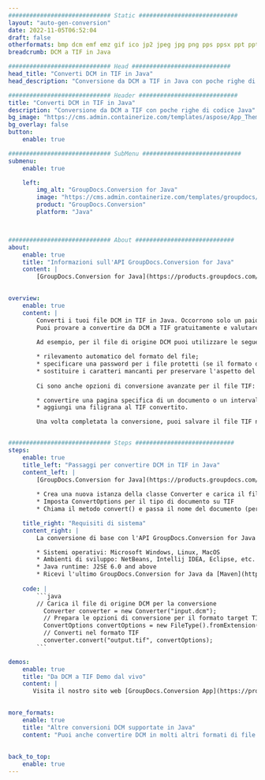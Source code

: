 ```yaml
---
############################# Static ############################
layout: "auto-gen-conversion"
date: 2022-11-05T06:52:04
draft: false
otherformats: bmp dcm emf emz gif ico jp2 jpeg jpg png pps ppsx ppt pptx psb psd svg svgz tga tif tiff webp wmf wmz
breadcrumb: DCM a TIF in Java

############################# Head ############################
head_title: "Converti DCM in TIF in Java"
head_description: "Conversione da DCM a TIF in Java con poche righe di codice. Converti oltre 160 formati di file utilizzando l'API di conversione dei documenti GroupDocs per Java"

############################# Header ############################
title: "Converti DCM in TIF in Java"
description: "Conversione da DCM a TIF con poche righe di codice Java"
bg_image: "https://cms.admin.containerize.com/templates/aspose/App_Themes/V3/images/bg/header1.png"
bg_overlay: false
button:
    enable: true

############################# SubMenu ############################
submenu:
    enable: true

    left:
        img_alt: "GroupDocs.Conversion for Java"
        image: "https://cms.admin.containerize.com/templates/groupdocs/images/product-logos/90x90-noborder/groupdocs-conversion-java.png"
        product: "GroupDocs.Conversion"
        platform: "Java"



############################# About ############################
about:
    enable: true
    title: "Informazioni sull'API GroupDocs.Conversion for Java"
    content: |
        [GroupDocs.Conversion for Java](https://products.groupdocs.com/conversion/java/) è un'API di conversione di formati di file avanzata per la conversione tra formati di immagini e documenti popolari come Microsoft Office, OpenDocument, PDF, HTML, e-mail, CAD. e molto altro ancora con poche righe di codice. L'API nativa rileva automaticamente i formati dei documenti originali e offre molte opzioni per personalizzare i documenti convertiti. Insieme alla funzione di estrazione delle informazioni da un documento, supporta anche la memorizzazione nella cache dei risultati della conversione sul disco locale per impostazione predefinita. Tuttavia, qualsiasi tipo di archiviazione della cache può essere supportato implementando le interfacce appropriate: Amazon S3, Dropbox, Google Drive, Windows Azure, Reddis o qualsiasi altro.
    

overview:
    enable: true
    content: |
        Converti i tuoi file DCM in TIF in Java. Occorrono solo un paio di righe di codice Java su qualsiasi piattaforma di tua scelta, come Windows, Linux, macOS.
        Puoi provare a convertire da DCM a TIF gratuitamente e valutare la qualità dei risultati della conversione. Insieme a semplici script di conversione file, puoi provare opzioni più sofisticate per caricare il file sorgente DCM e memorizzare l'output TIF. 
        
        Ad esempio, per il file di origine DCM puoi utilizzare le seguenti opzioni di caricamento:

        * rilevamento automatico del formato del file;
        * specificare una password per i file protetti (se il formato del file lo supporta);
        * sostituire i caratteri mancanti per preservare l'aspetto del documento.
        
        Ci sono anche opzioni di conversione avanzate per il file TIF:

        * convertire una pagina specifica di un documento o un intervallo di pagine;
        * aggiungi una filigrana al TIF convertito.

        Una volta completata la conversione, puoi salvare il file TIF nel tuo percorso file locale o in qualsiasi archivio di terze parti come FTP, Amazon S3, Google Drive, Dropbox ecc. Nota: per convertire DCM a TIF, non è necessario installare alcun software aggiuntivo, come MS Office, Open Office, Adobe Acrobat Reader ecc.


############################# Steps ############################
steps:
    enable: true
    title_left: "Passaggi per convertire DCM in TIF in Java"
    content_left: |
        [GroupDocs.Conversion for Java](https://products.groupdocs.com/conversion/java/) consente agli sviluppatori di convertire facilmente il file DCM in TIF con poche righe di codice.
        
        * Crea una nuova istanza della classe Converter e carica il file DCM con il percorso completo
        * Imposta ConvertOptions per il tipo di documento su TIF
        * Chiama il metodo convert() e passa il nome del documento (percorso completo) e il formato (TIF) come parametro

    title_right: "Requisiti di sistema"
    content_right: |
        La conversione di base con l'API GroupDocs.Conversion for Java può essere eseguita con poche righe di codice. Le nostre API sono supportate su tutte le principali piattaforme e sistemi operativi. Prima di eseguire il codice seguente, assicurati di avere i seguenti prerequisiti installati sul tuo sistema.

        * Sistemi operativi: Microsoft Windows, Linux, MacOS
        * Ambienti di sviluppo: NetBeans, Intellij IDEA, Eclipse, etc.
        * Java runtime: J2SE 6.0 and above
        * Ricevi l'ultimo GroupDocs.Conversion for Java da [Maven](https://repository.groupdocs.com/webapp/#/artifacts/browse/tree/General/repo/com/groupdocs/groupdocs-conversion)
         
    code: |
        ```java    
        // Carica il file di origine DCM per la conversione
          Converter converter = new Converter("input.dcm");
          // Prepara le opzioni di conversione per il formato target TIF
          ConvertOptions convertOptions = new FileType().fromExtension("tif").getConvertOptions();
          // Converti nel formato TIF
          converter.convert("output.tif", convertOptions);
        ```

demos:
    enable: true
    title: "Da DCM a TIF Demo dal vivo"
    content: |
       Visita il nostro sito web [GroupDocs.Conversion App](https://products.groupdocs.app/conversion/family) e prova subito la conversione da DCM a TIF. La demo gratuita ha i seguenti vantaggi
          

more_formats:
    enable: true
    title: "Altre conversioni DCM supportate in Java"
    content: "Puoi anche convertire DCM in molti altri formati di file. Si prega di consultare l'elenco di seguito."
       
       
back_to_top:
    enable: true
---
```

